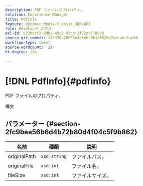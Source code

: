 ```yaml
---
description: PDF ファイルのプロパティ。
solution: Experience Manager
title: PdfInfo
feature: Dynamic Media Classic,SDK/API
role: Developer,Admin
exl-id: 033bdcf2-ddb2-48c2-97ab-2f72cc7780c8
source-git-commit: f42378a20b58e4c5ebc961c6526d7cecabc2ae38
workflow-type: tm+mt
source-wordcount: '21'
ht-degree: 19%

---
```


# [!DNL PdfInfo]{#pdfinfo}

PDF ファイルのプロパティ。

構文

## パラメーター {#section-2fc9bea56b6d4b72b80d4f04c5f9b862}

| 名前 | 種類 | 説明 |
|---|---|---|
| originalPath | `xsd:string` | ファイルパス。 |
| originalFile | `xsd:int` | ファイル名。 |
| fileSize | `xsd:int` | ファイルサイズ。 |
